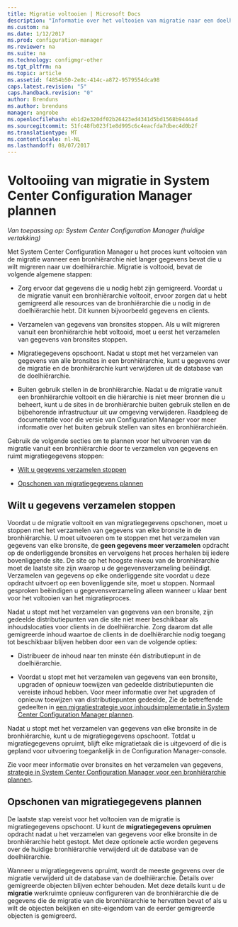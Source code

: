 ```yaml
---
title: Migratie voltooien | Microsoft Docs
description: "Informatie over het voltooien van migratie naar een doelhiërarchie van System Center Configuration Manager nadat een bronhiërarchie niet meer gegevens is."
ms.custom: na
ms.date: 1/12/2017
ms.prod: configuration-manager
ms.reviewer: na
ms.suite: na
ms.technology: configmgr-other
ms.tgt_pltfrm: na
ms.topic: article
ms.assetid: f4854b50-2e8c-414c-a872-9579554dca98
caps.latest.revision: "5"
caps.handback.revision: "0"
author: Brenduns
ms.author: brenduns
manager: angrobe
ms.openlocfilehash: eb1d2e320df02b26423ed4341d5bd1568b9444ad
ms.sourcegitcommit: 51fc48fb023f1e8d995c6c4eacfda7dbec4d0b2f
ms.translationtype: MT
ms.contentlocale: nl-NL
ms.lasthandoff: 08/07/2017
---
```

# <a name="plan-to-complete-migration-in-system-center-configuration-manager"></a>Voltooiing van migratie in System Center Configuration Manager plannen

*Van toepassing op: System Center Configuration Manager (huidige vertakking)*

Met System Center Configuration Manager u het proces kunt voltooien van de migratie wanneer een bronhiërarchie niet langer gegevens bevat die u wilt migreren naar uw doelhiërarchie. Migratie is voltooid, bevat de volgende algemene stappen:  

-   Zorg ervoor dat gegevens die u nodig hebt zijn gemigreerd. Voordat u de migratie vanuit een bronhiërarchie voltooit, ervoor zorgen dat u hebt gemigreerd alle resources van de bronhiërarchie die u nodig in de doelhiërarchie hebt. Dit kunnen bijvoorbeeld gegevens en clients.  

-   Verzamelen van gegevens van bronsites stoppen. Als u wilt migreren vanuit een bronhiërarchie hebt voltooid, moet u eerst het verzamelen van gegevens van bronsites stoppen.  

-   Migratiegegevens opschoont. Nadat u stopt met het verzamelen van gegevens van alle bronsites in een bronhiërarchie, kunt u gegevens over de migratie en de bronhiërarchie kunt verwijderen uit de database van de doelhiërarchie.  

-   Buiten gebruik stellen in de bronhiërarchie. Nadat u de migratie vanuit een bronhiërarchie voltooit en die hiërarchie is niet meer bronnen die u beheert, kunt u de sites in de bronhiërarchie buiten gebruik stellen en de bijbehorende infrastructuur uit uw omgeving verwijderen. Raadpleeg de documentatie voor die versie van Configuration Manager voor meer informatie over het buiten gebruik stellen van sites en bronhiërarchieën.  

Gebruik de volgende secties om te plannen voor het uitvoeren van de migratie vanuit een bronhiërarchie door te verzamelen van gegevens en ruimt migratiegegevens stoppen:  

-   [Wilt u gegevens verzamelen stoppen](#Plan_to_Stop_Data_Gath)  

-   [Opschonen van migratiegegevens plannen](#Plan_to_clean_up)  

##  <a name="Plan_to_Stop_Data_Gath"></a>Wilt u gegevens verzamelen stoppen  
 Voordat u de migratie voltooit en van migratiegegevens opschonen, moet u stoppen met het verzamelen van gegevens van elke bronsite in de bronhiërarchie. U moet uitvoeren om te stoppen met het verzamelen van gegevens van elke bronsite, de **geen gegevens meer verzamelen** opdracht op de onderliggende bronsites en vervolgens het proces herhalen bij iedere bovenliggende site. De site op het hoogste niveau van de bronhiërarchie moet de laatste site zijn waarop u de gegevensverzameling beëindigt. Verzamelen van gegevens op elke onderliggende site voordat u deze opdracht uitvoert op een bovenliggende site, moet u stoppen. Normaal gesproken beëindigen u gegevensverzameling alleen wanneer u klaar bent voor het voltooien van het migratieproces.  

 Nadat u stopt met het verzamelen van gegevens van een bronsite, zijn gedeelde distributiepunten van die site niet meer beschikbaar als inhoudslocaties voor clients in de doelhiërarchie. Zorg daarom dat alle gemigreerde inhoud waartoe de clients in de doelhiërarchie nodig toegang tot beschikbaar blijven hebben door een van de volgende opties:  

-   Distribueer de inhoud naar ten minste één distributiepunt in de doelhiërarchie.  

-   Voordat u stopt met het verzamelen van gegevens van een bronsite, upgraden of opnieuw toewijzen van gedeelde distributiepunten die vereiste inhoud hebben. Voor meer informatie over het upgraden of opnieuw toewijzen van distributiepunten gedeelde, Zie de betreffende gedeelten in [een migratiestrategie voor inhoudsimplementatie in System Center Configuration Manager plannen](../../core/migration/planning-a-content-deployment-migration-strategy.md).  

Nadat u stopt met het verzamelen van gegevens van elke bronsite in de bronhiërarchie, kunt u de migratiegegevens opschoont. Totdat u migratiegegevens opruimt, blijft elke migratietaak die is uitgevoerd of die is gepland voor uitvoering toegankelijk in de Configuration Manager-console.  

Zie voor meer informatie over bronsites en het verzamelen van gegevens, [strategie in System Center Configuration Manager voor een bronhiërarchie plannen](../../core/migration/planning-a-source-hierarchy-strategy.md).  

##  <a name="Plan_to_clean_up"></a>Opschonen van migratiegegevens plannen  
 De laatste stap vereist voor het voltooien van de migratie is migratiegegevens opschoont. U kunt de **migratiegegevens opruimen** opdracht nadat u het verzamelen van gegevens voor elke bronsite in de bronhiërarchie hebt gestopt. Met deze optionele actie worden gegevens over de huidige bronhiërarchie verwijderd uit de database van de doelhiërarchie.  

 Wanneer u migratiegegevens opruimt, wordt de meeste gegevens over de migratie verwijderd uit de database van de doelhiërarchie. Details over gemigreerde objecten blijven echter behouden. Met deze details kunt u de **migratie** werkruimte opnieuw configureren van de bronhiërarchie die de gegevens die de migratie van die bronhiërarchie te hervatten bevat of als u wilt de objecten bekijken en site-eigendom van de eerder gemigreerde objecten is gemigreerd.  
